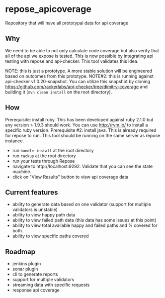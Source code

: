 repose_apicoverage
==================

Repository that will have all prototypal data for api coverage

Why
------------------
We need to be able to not only calculate code coverage but also verify that all of the api we expose is tested.  This is now possible by integrating api testing with repose and api-checker.  This tool validates this idea.

NOTE: this is just a prototype.  A more stable solution will be engineered based on outcomes from this prototype.
NOTE#2: this is running against api-checker v1.0.20-snapshot.  You can utilize this snapshot by cloning https://github.com/rackerlabs/api-checker/tree/dimitry-coverage and building it (`mvn clean install` on the root directory).

How
------------------
Prerequisite: install ruby.  This has been developed against ruby 2.1.0 but any version > 1.9.3 should work.  You can use http://rvm.io/ to install a specific ruby version.
Prerequisite #2: install java.  This is already required for repose to run.  This tool should be running on the same server as repose instance.

  - run `bundle install` at the root directory
  - run `rackup` at the root directory
  - run your tests through Repose
  - navigate to http://localhost:9292.  Validate that you can see the state machine.
  - click on "View Results" button to view api coverage data
  
Current features
-----------------
  - ability to generate data based on one validator (support for multiple validators is unstable)
  - ability to view happy path data
  - ability to view failed path data (this data has some issues at this point)
  - ability to view total available happy and failed paths and % covered for both.
  - ability to view specific paths covered
  
Roadmap
------------------
  - jenkins plugin
  - sonar plugin
  - cli to generate reports
  - support for multiple validators
  - streaming data with specific requests
  - response api coverage
